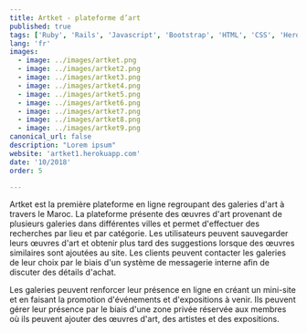```yaml
---
title: Artket - plateforme d’art
published: true
tags: ['Ruby', 'Rails', 'Javascript', 'Bootstrap', 'HTML', 'CSS', 'Heroku', 'Postgres']
lang: 'fr'
images:
  - image: ../images/artket.png
  - image: ../images/artket2.png
  - image: ../images/artket3.png
  - image: ../images/artket4.png
  - image: ../images/artket5.png
  - image: ../images/artket6.png
  - image: ../images/artket7.png
  - image: ../images/artket8.png
  - image: ../images/artket9.png
canonical_url: false
description: "Lorem ipsum"
website: 'artket1.herokuapp.com'
date: '10/2018'
order: 5

---
```


Artket est la première plateforme en ligne regroupant des galeries d'art à travers le Maroc. La plateforme présente des œuvres d'art provenant de plusieurs galeries dans différentes villes et permet d'effectuer des recherches par lieu et par catégorie. Les utilisateurs peuvent sauvegarder leurs œuvres d'art et obtenir plus tard des suggestions lorsque des œuvres similaires sont ajoutées au site. Les clients peuvent contacter les galeries de leur choix par le biais d'un système de messagerie interne afin de discuter des détails d'achat.


Les galeries peuvent renforcer leur présence en ligne en créant un mini-site et en faisant la promotion d'événements et d'expositions à venir. Ils peuvent gérer leur présence par le biais d'une zone privée réservée aux membres où ils peuvent ajouter des œuvres d'art, des artistes et des expositions.



